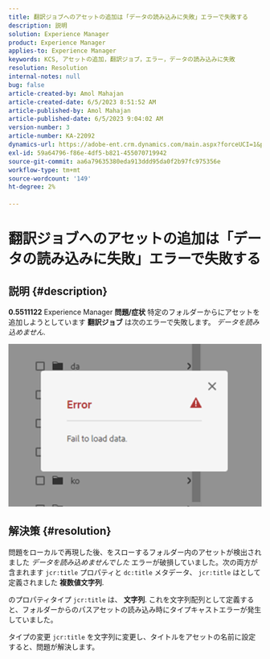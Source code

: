 ```yaml
---
title: 翻訳ジョブへのアセットの追加は「データの読み込みに失敗」エラーで失敗する
description: 説明
solution: Experience Manager
product: Experience Manager
applies-to: Experience Manager
keywords: KCS, アセットの追加，翻訳ジョブ，エラー，データの読み込みに失敗
resolution: Resolution
internal-notes: null
bug: false
article-created-by: Amol Mahajan
article-created-date: 6/5/2023 8:51:52 AM
article-published-by: Amol Mahajan
article-published-date: 6/5/2023 9:04:02 AM
version-number: 3
article-number: KA-22092
dynamics-url: https://adobe-ent.crm.dynamics.com/main.aspx?forceUCI=1&pagetype=entityrecord&etn=knowledgearticle&id=aa66af33-7e03-ee11-8f6e-6045bd006268
exl-id: 59a64796-f86e-4df5-b821-455070719942
source-git-commit: aa6a79635380eda913ddd95da0f2b97fc975356e
workflow-type: tm+mt
source-wordcount: '149'
ht-degree: 2%

---
```


# 翻訳ジョブへのアセットの追加は「データの読み込みに失敗」エラーで失敗する

## 説明 {#description}

<b>0.5511122</b>
Experience Manager
<b>問題/症状</b>
特定のフォルダーからにアセットを追加しようとしています <b>翻訳ジョブ</b> は次のエラーで失敗します。 *データを読み込めません*.

![](assets/___ab66af33-7e03-ee11-8f6e-6045bd006268___.png)


## 解決策 {#resolution}


問題をローカルで再現した後、をスローするフォルダー内のアセットが検出されました *データを読み込めませんでした* エラーが破損していました。次の両方が含まれます `jcr:title` プロパティと `dc:title` メタデータ、 `jcr:title` はとして定義されました <b>複数値文字列</b>.

のプロパティタイプ `jcr:title` は、 <b>文字列</b>. これを文字列配列として定義すると、フォルダーからのパスアセットの読み込み時にタイプキャストエラーが発生していました。

タイプの変更 `jcr:title` を文字列に変更し、タイトルをアセットの名前に設定すると、問題が解決します。
